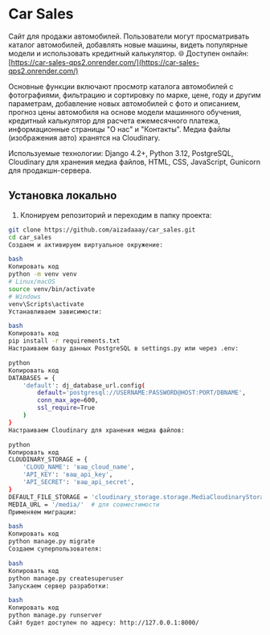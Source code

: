 # Car Sales

Сайт для продажи автомобилей. Пользователи могут просматривать каталог автомобилей, добавлять новые машины, видеть популярные модели и использовать кредитный калькулятор. 🌐 Доступен онлайн: [https://car-sales-qps2.onrender.com/](https://car-sales-qps2.onrender.com/)

Основные функции включают просмотр каталога автомобилей с фотографиями, фильтрацию и сортировку по марке, цене, году и другим параметрам, добавление новых автомобилей с фото и описанием, прогноз цены автомобиля на основе модели машинного обучения, кредитный калькулятор для расчета ежемесячного платежа, информационные страницы "О нас" и "Контакты". Медиа файлы (изображения авто) хранятся на Cloudinary.

Используемые технологии: Django 4.2+, Python 3.12, PostgreSQL, Cloudinary для хранения медиа файлов, HTML, CSS, JavaScript, Gunicorn для продакшн-сервера.

## Установка локально

1. Клонируем репозиторий и переходим в папку проекта:
```bash
git clone https://github.com/aizadaaay/car_sales.git
cd car_sales
Создаем и активируем виртуальное окружение:

bash
Копировать код
python -m venv venv
# Linux/macOS
source venv/bin/activate
# Windows
venv\Scripts\activate
Устанавливаем зависимости:

bash
Копировать код
pip install -r requirements.txt
Настраиваем базу данных PostgreSQL в settings.py или через .env:

python
Копировать код
DATABASES = {
    'default': dj_database_url.config(
        default='postgresql://USERNAME:PASSWORD@HOST:PORT/DBNAME',
        conn_max_age=600,
        ssl_require=True
    )
}
Настраиваем Cloudinary для хранения медиа файлов:

python
Копировать код
CLOUDINARY_STORAGE = {
    'CLOUD_NAME': 'ваш_cloud_name',
    'API_KEY': 'ваш_api_key',
    'API_SECRET': 'ваш_api_secret',
}
DEFAULT_FILE_STORAGE = 'cloudinary_storage.storage.MediaCloudinaryStorage'
MEDIA_URL = '/media/'  # для совместимости
Применяем миграции:

bash
Копировать код
python manage.py migrate
Создаем суперпользователя:

bash
Копировать код
python manage.py createsuperuser
Запускаем сервер разработки:

bash
Копировать код
python manage.py runserver
Сайт будет доступен по адресу: http://127.0.0.1:8000/
